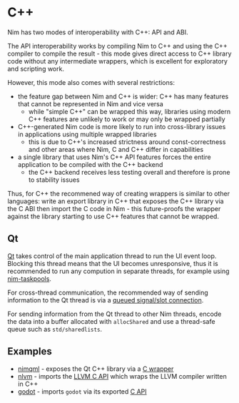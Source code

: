 # C++

Nim has two modes of interoperability with C++: API and ABI.

The API interoperability works by compiling Nim to C++ and using the C++ compiler to compile the result - this mode gives direct access to C++ library code without any intermediate wrappers, which is excellent for exploratory and scripting work.

However, this mode also comes with several restrictions:

* the feature gap between Nim and C++ is wider: C++ has many features that cannot be represented in Nim and vice versa
  * while "simple C++" can be wrapped this way, libraries using modern C++ features are unlikely to work or may only be wrapped partially
* C++-generated Nim code is more likely to run into cross-library issues in applications using multiple wrapped libraries
  * this is due to C++'s increased strictness around const-correctness and other areas where Nim, C and C++ differ in capabilities
* a single library that uses Nim's C++ API features forces the entire application to be compiled with the C++ backend
  * the C++ backend receives less testing overall and therefore is prone to stability issues

Thus, for C++ the recommened way of creating wrappers is similar to other languages: write an export library in C++ that exposes the C++ library via the C ABI then import the C code in Nim - this future-proofs the wrapper against the library starting to use C++ features that cannot be wrapped.

## Qt

[Qt](https://www.qt.io/) takes control of the main application thread to run the UI event loop. Blocking this thread means that the UI becomes unresponsive, thus it is recommended to run any compution in separate threads, for example using [nim-taskpools](https://github.com/status-im/nim-taskpools).

For cross-thread communication, the recommended way of sending information to the Qt thread is via a [queued signal/slot connection](https://doc.qt.io/qt-6/threads-qobject.html#signals-and-slots-across-threads).

For sending information from the Qt thread to other Nim threads, encode the data into a buffer allocated with `allocShared` and use a thread-safe queue such as `std/sharedlists`.

## Examples

* [nimqml](https://github.com/filcuc/nimqml) - exposes the Qt C++ library via a [C wrapper](https://github.com/filcuc/dotherside)
* [nlvm](https://github.com/arnetheduck/nlvm/tree/master/llvm) - imports the [LLVM C API]() which wraps the LLVM compiler written in C++
* [godot](https://github.com/pragmagic/godot-nim) - imports `godot` via its exported [C API](https://docs.godotengine.org/de/stable/tutorials/scripting/gdnative/what_is_gdnative.html)
